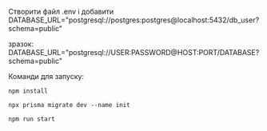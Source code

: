 Cтворити файл .env і добавити DATABASE_URL="postgresql://postgres:postgres@localhost:5432/db_user?schema=public"

зразок: DATABASE_URL="postgresql://USER:PASSWORD@HOST:PORT/DATABASE?schema=public"

Команди для запуску:

    npm install

    npx prisma migrate dev --name init

    npm run start
